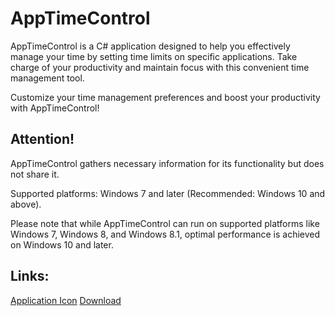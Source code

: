 ﻿# AppTimeControl

AppTimeControl is a C# application designed to help you effectively manage your time by setting time limits on specific applications. Take charge of your productivity and maintain focus with this convenient time management tool.

Customize your time management preferences and boost your productivity with AppTimeControl!

## Attention!

AppTimeControl gathers necessary information for its functionality but does not share it.  

Supported platforms: Windows 7 and later (Recommended: Windows 10 and above).

Please note that while AppTimeControl can run on supported platforms like Windows 7, Windows 8, and Windows 8.1, optimal performance is achieved on Windows 10 and later.

## Links:
[Application Icon](https://www.iconfinder.com/iconsets/circle-icons-1)
[Download](https://github.com/insotheo/AppTimeControl/releases)